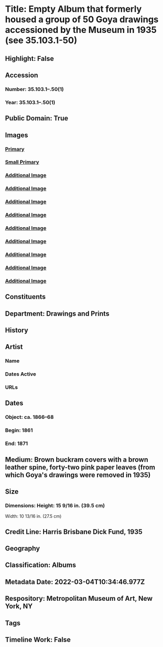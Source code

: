 # Title: Empty Album that formerly housed a group of 50 Goya drawings accessioned by the Museum in 1935 (see 35.103.1-50)
## Highlight: False
## Accession
### Number: 35.103.1–.50(1)
### Year: 35.103.1–.50(1)
## Public Domain: True
## Images
### [Primary](https://images.metmuseum.org/CRDImages/dp/original/DP336437.jpg)
### [Small Primary](https://images.metmuseum.org/CRDImages/dp/web-large/DP336437.jpg)
### [Additional Image](https://images.metmuseum.org/CRDImages/dp/original/DP336444.jpg)
### [Additional Image](https://images.metmuseum.org/CRDImages/dp/original/DP335265.jpg)
### [Additional Image](https://images.metmuseum.org/CRDImages/dp/original/DP336441.jpg)
### [Additional Image](https://images.metmuseum.org/CRDImages/dp/original/DP336434.jpg)
### [Additional Image](https://images.metmuseum.org/CRDImages/dp/original/DP336438.jpg)
### [Additional Image](https://images.metmuseum.org/CRDImages/dp/original/DP336445.jpg)
### [Additional Image](https://images.metmuseum.org/CRDImages/dp/original/DP335266.jpg)
### [Additional Image](https://images.metmuseum.org/CRDImages/dp/original/DP336439.jpg)
### [Additional Image](https://images.metmuseum.org/CRDImages/dp/original/DP336440.jpg)
## Constituents
## Department: Drawings and Prints
## History
## Artist
### Name
### Dates Active
### URLs
## Dates
### Object: ca. 1866–68
### Begin: 1861
### End: 1871
## Medium: Brown buckram covers with a brown leather spine, forty-two pink paper leaves (from which Goya's drawings were removed in 1935)
## Size
### Dimensions: Height: 15 9/16 in. (39.5 cm)
Width: 10 13/16 in. (27.5 cm)
## Credit Line: Harris Brisbane Dick Fund, 1935
## Geography
## Classification: Albums
## Metadata Date: 2022-03-04T10:34:46.977Z
## Respository: Metropolitan Museum of Art, New York, NY
## Tags
## Timeline Work: False